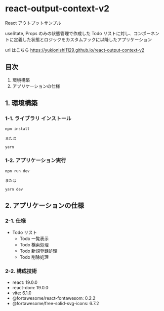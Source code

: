 # react-output-context-v2

React アウトプットサンプル

useState, Props のみの状態管理で作成した Todo リストに対し、コンポーネントに定義した状態とロジックをカスタムフックに以降したアプリケーション

url はこちら
https://yukionishi1129.github.io/react-output-context-v2

## 目次

1. 環境構築
2. アプリケーションの仕様

## 1. 環境構築

### 1-1. ライブラリ インストール

```
npm install

または

yarn
```

### 1-2. アプリケーション実行

```
npm run dev

または

yarn dev
```

## 2. アプリケーションの仕様

### 2-1. 仕様

- Todo リスト
  - Todo 一覧表示
  - Todo 検索処理
  - Todo 新規登録処理
  - Todo 削除処理

### 2-2. 構成技術

- react: 19.0.0
- react-dom: 19.0.0
- vite: 6.1.0
- @fortawesome/react-fontawesom: 0.2.2
- @fortawesome/free-solid-svg-icons: 6.7.2
